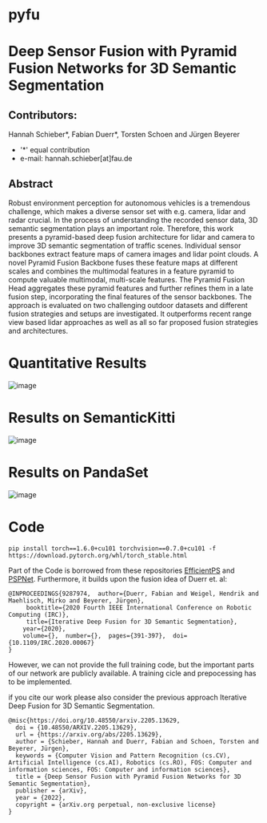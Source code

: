 # pyfu
# Deep Sensor Fusion with Pyramid Fusion Networks for 3D Semantic Segmentation

## Contributors:
Hannah Schieber*, Fabian Duerr*, Torsten Schoen and Jürgen Beyerer

- '*' equal contribution
- e-mail: hannah.schieber[at]fau.de

## Abstract

Robust environment perception for autonomous vehicles is a tremendous challenge, which makes a diverse sensor set with e.g. camera, lidar and radar crucial. In the process of understanding the recorded sensor data, 3D semantic segmentation plays an important role. Therefore, this work presents a pyramid-based deep fusion architecture for lidar and camera to improve 3D semantic segmentation of traffic scenes. Individual sensor backbones extract feature maps of camera images and lidar point clouds. A novel Pyramid Fusion Backbone fuses these feature maps at different scales and combines the multimodal features in a feature pyramid to compute valuable multimodal, multi-scale features. The Pyramid Fusion Head aggregates these pyramid features and further refines them in a late fusion step, incorporating the final features of the sensor backbones. The approach is evaluated on two challenging outdoor datasets and different fusion strategies and setups are investigated. It outperforms recent range view based lidar approaches as well as all so far proposed fusion strategies and architectures.

# Quantitative Results

![image](https://user-images.githubusercontent.com/22636930/170203786-c1c6de02-5314-4275-bd36-ae655670f4b5.png)

# Results on SemanticKitti

![image](https://user-images.githubusercontent.com/22636930/170203890-a4f8568e-f59b-4cea-b70c-5b61e20f0ea5.png)

# Results on PandaSet

![image](https://user-images.githubusercontent.com/22636930/170203942-470d0348-21a9-4557-b1d1-c43d246696c3.png)

# Code

```
pip install torch==1.6.0+cu101 torchvision==0.7.0+cu101 -f https://download.pytorch.org/whl/torch_stable.html
```

Part of the Code is borrowed from these repositories [EfficientPS](https://github.com/DeepSceneSeg/EfficientPS) and  [PSPNet](https://github.com/hszhao/PSPNet). Furthermore, it builds upon the fusion idea of Duerr et. al:

```
@INPROCEEDINGS{9287974,  author={Duerr, Fabian and Weigel, Hendrik and Maehlisch, Mirko and Beyerer, Jürgen}, 
	 booktitle={2020 Fourth IEEE International Conference on Robotic Computing (IRC)},  
	 title={Iterative Deep Fusion for 3D Semantic Segmentation},   
	year={2020},  
	volume={},  number={},  pages={391-397},  doi={10.1109/IRC.2020.00067}
}
```

However, we can not provide the full training code, but the important parts of our network are publicly available. A training cicle and prepocessing has to be implemented.

if you cite our work please also consider the previous approach Iterative Deep Fusion for 3D Semantic Segmentation.

```
@misc{https://doi.org/10.48550/arxiv.2205.13629,
  doi = {10.48550/ARXIV.2205.13629},
  url = {https://arxiv.org/abs/2205.13629},
  author = {Schieber, Hannah and Duerr, Fabian and Schoen, Torsten and Beyerer, Jürgen},
  keywords = {Computer Vision and Pattern Recognition (cs.CV), Artificial Intelligence (cs.AI), Robotics (cs.RO), FOS: Computer and information sciences, FOS: Computer and information sciences},
  title = {Deep Sensor Fusion with Pyramid Fusion Networks for 3D Semantic Segmentation},
  publisher = {arXiv},
  year = {2022},
  copyright = {arXiv.org perpetual, non-exclusive license}
}
```


